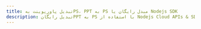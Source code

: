 ---title: تبدیل پاورپوینت بهPS، PPT به PS مبدل رایگان یا Nodejs SDKdescription: تبدیل رایگانPPT به PS با استفاده از Nodejs Cloud APIs & SDK. همچنین اسناد Microsoft PowerPoint را در Cloud ایجاد، ویرایش و رندر کنید.---